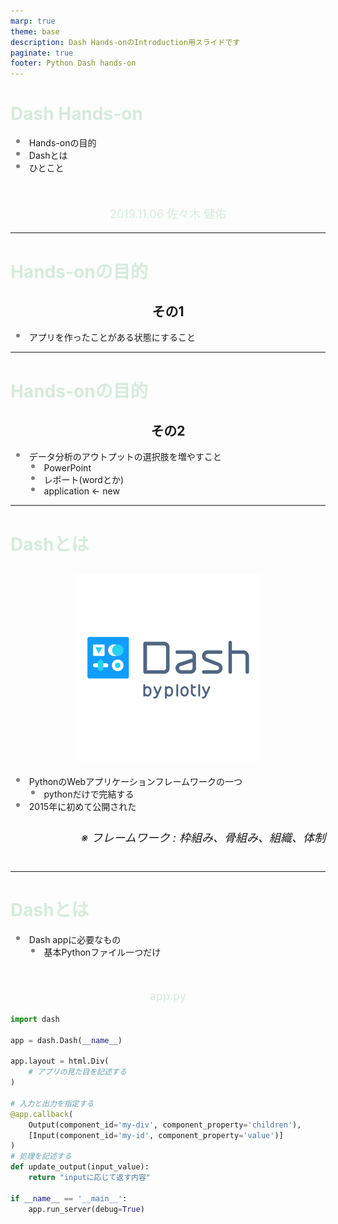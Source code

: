 ```yaml
---
marp: true
theme: base
description: Dash Hands-onのIntroduction用スライドです
paginate: true
footer: Python Dash hands-on
---
```


<style>
section {
    background: #2A2B25;
    color:#FFFF;
    font-family: 'Noto Sans CJK JP';
    justify-content: flex-start;
}
h1{
    color:#D5EBDC;
}
p{
    color:#D5EBDC;
}
/* ul {
    list-style-image: url('assets/images/substract.png');
    list-style-type: dot;
} */
li {
	list-style-type: none;
}
li:before {
    content: '';
    width: 6px;
    height: 6px;
    display: inline-block;
    border-radius: 100%;
    background: grey;
    position: relative;
    left: -15px;
    top: -5px;
}
</style>
<!-- size: 4:3 -->

<style scoped>
section {
    justify-content: center;
}
p{
    text-align: center;
    margin-top: 10%;
    font-size: 18px;
}
</style>

# Dash Hands-on

- Hands-onの目的
- Dashとは
- ひとこと

2019.11.06 佐々木 健佑

---

# Hands-onの目的

## その1

- アプリを作ったことがある状態にすること

---

# Hands-onの目的

## その2

- データ分析のアウトプットの選択肢を増やすこと
  - PowerPoint
  - レポート(wordとか)
  - application ← new

---

<style scoped>
h2{
    text-align: center;
}
h6{
    font-size: 18px;
    text-align: right;
}
</style>

# Dashとは

## ![height:150px](/assets/images/dash-logo-300.png)

- PythonのWebアプリケーションフレームワークの一つ
    - pythonだけで完結する
- 2015年に初めて公開された

###### ※ フレームワーク : 枠組み、骨組み、組織、体制

---

<style>
pre {
    background: #111111;
    font-size: 14px;
}
span {
    color: #91D6A7;
}
</style>

# Dashとは

- Dash appに必要なもの
    - 基本Pythonファイル一つだけ

app.py

```python
import dash

app = dash.Dash(__name__)

app.layout = html.Div(
    # アプリの見た目を記述する
)

# 入力と出力を指定する
@app.callback(
    Output(component_id='my-div', component_property='children'),
    [Input(component_id='my-id', component_property='value')]
)
# 処理を記述する
def update_output(input_value):
    return "inputに応じて返す内容"

if __name__ == '__main__':
    app.run_server(debug=True)
```